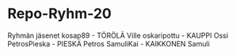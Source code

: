 # Repo-Ryhm-20
Ryhmän jäsenet
kosap89 - TÖRÖLÄ Ville
oskaripottu - KAUPPI Ossi
PetrosPieska - PIESKÄ Petros
SamuliKai - KAIKKONEN Samuli
